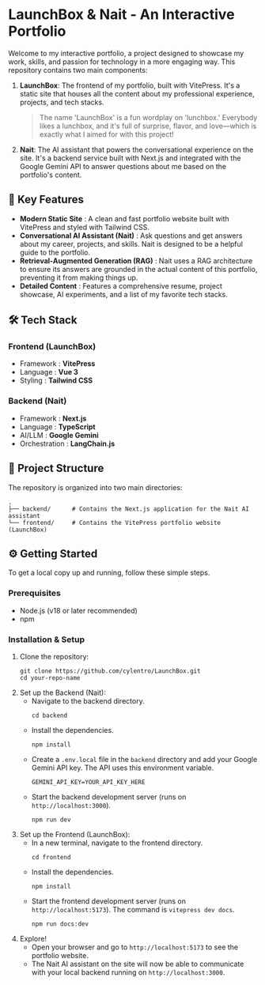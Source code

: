 # LaunchBox & Nait - An Interactive Portfolio

Welcome to my interactive portfolio, a project designed to showcase my work, skills, and passion for technology in a more engaging way. This repository contains two main components:

1.  **LaunchBox**: The frontend of my portfolio, built with VitePress. It's a static site that houses all the content about my professional experience, projects, and tech stacks.
    > The name 'LaunchBox' is a fun wordplay on 'lunchbox.' Everybody likes a lunchbox, and it's full of surprise, flavor, and love—which is exactly what I aimed for with this project!
2.  **Nait**: The AI assistant that powers the conversational experience on the site. It's a backend service built with Next.js and integrated with the Google Gemini API to answer questions about me based on the portfolio's content.

## 🚀 Key Features

* **Modern Static Site** : A clean and fast portfolio website built with VitePress and styled with Tailwind CSS.
* **Conversational AI Assistant (Nait)** : Ask questions and get answers about my career, projects, and skills. Nait is designed to be a helpful guide to the portfolio.
* **Retrieval-Augmented Generation (RAG)** : Nait uses a RAG architecture to ensure its answers are grounded in the actual content of this portfolio, preventing it from making things up.
* **Detailed Content** : Features a comprehensive resume, project showcase, AI experiments, and a list of my favorite tech stacks.

## 🛠️ Tech Stack

### Frontend (LaunchBox)

* Framework : **VitePress**
* Language : **Vue 3**
* Styling : **Tailwind CSS**

### Backend (Nait)

* Framework : **Next.js**
* Language : **TypeScript**
* AI/LLM : **Google Gemini**
* Orchestration : **LangChain.js**

## 📂 Project Structure

The repository is organized into two main directories:

```
.
├── backend/      # Contains the Next.js application for the Nait AI assistant
└── frontend/     # Contains the VitePress portfolio website (LaunchBox)
```

## ⚙️ Getting Started

To get a local copy up and running, follow these simple steps.

### Prerequisites

* Node.js (v18 or later recommended)
* npm

### Installation & Setup

1. Clone the repository:
   ```
   git clone https://github.com/cylentro/LaunchBox.git
   cd your-repo-name
   ```
2. Set up the Backend (Nait):
   * Navigate to the backend directory.
     ```
     cd backend
     ```
   * Install the dependencies.
     ```
     npm install
     ```
   * Create a `.env.local` file in the `backend` directory and add your Google Gemini API key. The API uses this environment variable.
     ```
     GEMINI_API_KEY=YOUR_API_KEY_HERE
     ```
   * Start the backend development server (runs on `http://localhost:3000`).
     ```
     npm run dev
     ```
3. Set up the Frontend (LaunchBox):
   * In a new terminal, navigate to the frontend directory.
     ```
     cd frontend
     ```
   * Install the dependencies.
     ```
     npm install
     ```
   * Start the frontend development server (runs on `http://localhost:5173`). The command is `vitepress dev docs`.
     ```
     npm run docs:dev
     ```
4. Explore!
   * Open your browser and go to `http://localhost:5173` to see the portfolio website.
   * The Nait AI assistant on the site will now be able to communicate with your local backend running on `http://localhost:3000`.
